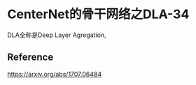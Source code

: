 # CenterNet的骨干网络之DLA-34

DLA全称是Deep Layer Agregation, 





## Reference

https://arxiv.org/abs/1707.06484